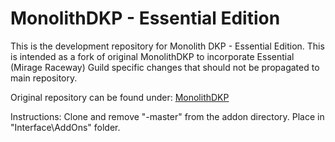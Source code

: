 # MonolithDKP - Essential Edition

This is the development repository for Monolith DKP - Essential Edition. This is intended as a fork of original MonolithDKP to incorporate Essential (Mirage Raceway) Guild specific changes that should not be propagated to main repository.

Original repository can be found under:
[MonolithDKP](https://github.com/Roeshambo/MonolithDKP)

Instructions: Clone and remove "-master" from the addon directory. Place in "Interface\AddOns" folder.